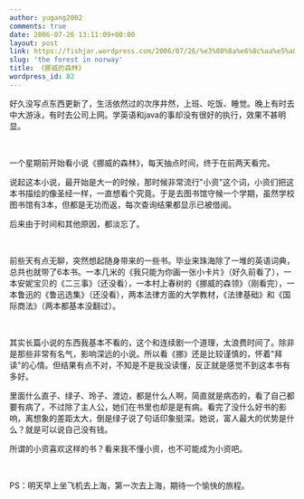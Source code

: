 ```yaml
---
author: yugang2002
comments: true
date: 2006-07-26 13:11:09+00:00
layout: post
link: https://fishjar.wordpress.com/2006/07/26/%e3%80%8a%e6%8c%aa%e5%a8%81%e7%9a%84%e6%a3%ae%e6%9e%97%e3%80%8b/
slug: 'the forest in norway'
title: 《挪威的森林》
wordpress_id: 82
---
```


好久没写点东西更新了，生活依然过的次序井然，上班、吃饭、睡觉。晚上有时去中大游泳，有时去公司上网。学英语和java的事却没有很好的执行，效果不甚明显。




 




一个星期前开始看小说《挪威的森林》，每天抽点时间，终于在前两天看完。




说起这本小说，最开始是大一的时候，那时候非常流行"小资"这个词，小资们把这本书描绘的像圣经一样，一直想看个究竟。于是去图书馆守候一个学期，虽然学校图书馆有3本，但都是无功而返，每次查询结果都显示已被借阅。




后来由于时间和其他原因，都淡忘了。




 




前些天有点无聊，突然想起随身带来的一些书。毕业来珠海除了一堆的英语词典，总共也就带了6本书。一本几米的《我只能为你画一张小卡片》（好久前看了），一本安妮宝贝的《二三事》（还没看），一本村上春树的《挪威的森领》（刚看完），一本鲁迅的《鲁迅选集》（还没看），两本法律方面的大学教材，《法律基础》和《国际商法》（两本都基本没翻过）。




 




其实长篇小说的东西我基本不看的，这个和连续剧一个道理，太浪费时间了。除非是那些非常有名气，影响深远的小说。所以看《挪》还是比较谨慎的，怀着"拜读"的心情。但结果有点不对，不知是不是我没读懂，反正就是感觉不到这本书有多好。




里面什么直子、绿子、玲子、渡边，都是什么人啊，简直就是病态的，看了自己都要有病了，不过除了主人公，她们在书里也却是是有病。看完了没什么好书的影响，离想象的差距太大，倒是绿子说了句话印象挺深。她说，富人最大的优势是什么？就是可以说自己没有钱。




所谓的小资喜欢这样的书？看来我不懂小资，也不可能成为小资吧。




 




PS：明天早上坐飞机去上海，第一次去上海，期待一个愉快的旅程。
